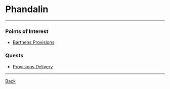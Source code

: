 # Phandalin
---

### Points of Interest
- [Barthens Provisions](./barthens-provisions.md)

### Quests
- [Provisions Delivery](../quests/provisions-delivery.md)

---
[Back](./locations.md)